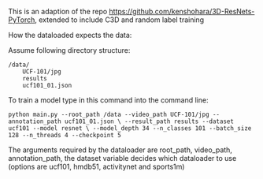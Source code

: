 This is an adaption of the repo https://github.com/kenshohara/3D-ResNets-PyTorch, extended to include C3D and random label training

How the dataloaded expects the data:


Assume following directory structure: 

```
/data/
    UCF-101/jpg
    results
    ucf101_01.json
```

To train a model type in this command into the command line:

`python main.py --root_path /data --video_path UCF-101/jpg --annotation_path ucf101_01.json \
--result_path results --dataset ucf101 --model resnet \
--model_depth 34 --n_classes 101 --batch_size 128 --n_threads 4 --checkpoint 5`

The arguments required by the dataloader are root_path, video_path, annotation_path, the dataset variable decides which dataloader to use (options are ucf101, hmdb51, activitynet and sports1m)

